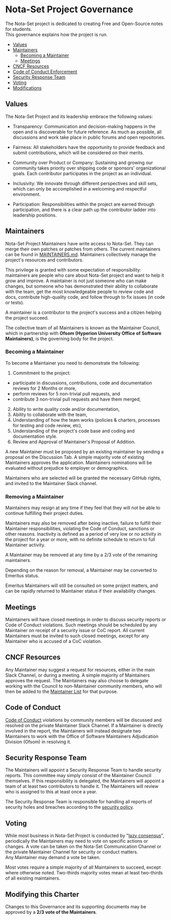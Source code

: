 # Nota-Set Project Governance

The Nota-Set project is dedicated to creating Free and Open-Source notes for students.  
This governance explains how the project is run.

- [Values](#values)
- [Maintainers](#maintainers)
  - [Becoming a Maintainer](#becoming-a-maintainer)
  - [Meetings](#meetings)
- [CNCF Resources](#cncf-resources)
- [Code of Conduct Enforcement](#code-of-conduct)
- [Security Response Team](#security-response-team)
- [Voting](#voting)
- [Modifications](#modifying-this-charter)

## Values

The Nota-Set Project and its leadership embrace the following values:

* Transparency: Communication and decision-making happens in the open and is discoverable for future reference. As much as possible, all discussions and work take place in public forums and open repositories.

* Fairness: All stakeholders have the opportunity to provide feedback and submit
  contributions, which will be considered on their merits.

* Community over Product or Company: Sustaining and growing our community takes
  priority over shipping code or sponsors' organizational goals.  Each
  contributor participates in the project as an individual.

* Inclusivity: We innovate through different perspectives and skill sets, which
  can only be accomplished in a welcoming and respectful environment.

* Participation: Responsibilities within the project are earned through
  participation, and there is a clear path up the contributor ladder into leadership
  positions.

## Maintainers

Nota-Set Project Maintainers have write access to Nota-Set.
They can merge their own patches or patches from others. The current maintainers
can be found in [MAINTAINERS.md](MAINTAINERS.md).  Maintainers collectively manage the project's
resources and contributors.

This privilege is granted with some expectation of responsibility: maintainers
are people who care about Nota-Set project and want to help it grow and
improve. A maintainer is not just someone who can make changes, but someone who
has demonstrated their ability to collaborate with the team, get the most
knowledgeable people to review code and docs, contribute high-quality code, and
follow through to fix issues (in code or tests).

A maintainer is a contributor to the project's success and a citizen helping
the project succeed.

The collective team of all Maintainers is known as the Maintainer Council, 
which in partnership with **Ofsom (Hyperion University Office of Software Maintainers)**,
is the governing body for the project.

### Becoming a Maintainer

To become a Maintainer you need to demonstrate the following:

1. Commitment to the project:
  * participate in discussions, contributions, code and documentation reviews for 2 Months or more,
  * perform reviews for 5 non-trivial pull requests, and
  * contribute 3 non-trivial pull requests and have them merged,
2. Ability to write quality code and/or documentation,
3. Ability to collaborate with the team,
4. Understanding of how the team works (policies & charters, processes for testing and code review, etc),
5. Understanding of the project's code base and coding and documentation style.
6. Review and Approval of Maintainer's Proposal of Addition.

A new Maintainer must be proposed by an existing maintainer by sending a proposal on the Discussion Tab. A simple majority vote of existing Maintainers
approves the application.  Maintainers nominations will be evaluated without prejudice
to employer or demographics.

Maintainers who are selected will be granted the necessary GitHub rights,
and invited to the Maintainer Slack channel.

### Removing a Maintainer

Maintainers may resign at any time if they feel that they will not be able to
continue fulfilling their project duties.

Maintainers may also be removed after being inactive, failure to fulfill their 
Maintainer responsibilities, violating the Code of Conduct, sanctions or other reasons.
Inactivity is defined as a period of very low or no activity in the project 
for a year or more, with no definite schedule to return to full Maintainer 
activity.

A Maintainer may be removed at any time by a 2/3 vote of the remaining maintainers.

Depending on the reason for removal, a Maintainer may be converted to Emeritus
status. 

Emeritus Maintainers will still be consulted on some project matters,
and can be rapidly returned to Maintainer status if their availability changes.

## Meetings

Maintainers will have closed meetings in order to discuss security reports
or Code of Conduct violations. Such meetings should be scheduled by any
Maintainer on receipt of a security issue or CoC report.  All current Maintainers
must be invited to such closed meetings, except for any Maintainer who is
accused of a CoC violation.

## CNCF Resources

Any Maintainer may suggest a request for
resources, either in the
main Slack Channel, or during a
meeting.  A simple majority of Maintainers approves the request.  The Maintainers
may also choose to delegate working with the Council to non-Maintainer community
members, who will then be added to the [Maintainer List](MAINTAINERS.md)
for that purpose.

## Code of Conduct

[Code of Conduct](.github/CODE_OF_CONDUCT.md)
violations by community members will be discussed and resolved
on the private Maintainer Slack Channel.  If a Maintainer is directly involved
in the report, the Maintainers will instead designate two Maintainers to work
with the Office of Software Maintainers Adjudication Division (Ofsom) in resolving it.

## Security Response Team

The Maintainers will appoint a Security Response Team to handle security reports.
This committee may simply consist of the Maintainer Council themselves.  If this
responsibility is delegated, the Maintainers will appoint a team of at least two 
contributors to handle it.  The Maintainers will review who is assigned to this
at least once a year.

The Security Response Team is responsible for handling all reports of security
holes and breaches according to the [security policy](.github/SECURITY.md).

## Voting

While most business in Nota-Set Project is conducted by "[lazy consensus](https://community.apache.org/committers/lazyConsensus.html)", 
periodically the Maintainers may need to vote on specific actions or changes.
A vote can be taken on the Nota-Set Communication Channel or
the private Maintainer Channel for security or conduct matters.  
Any Maintainer may demand a vote be taken.

Most votes require a simple majority of all Maintainers to succeed, except where
otherwise noted.  Two-thirds majority votes mean at least two-thirds of all 
existing maintainers.

## Modifying this Charter

Changes to this Governance and its supporting documents may be approved by 
a **2/3 vote of the Maintainers**.
